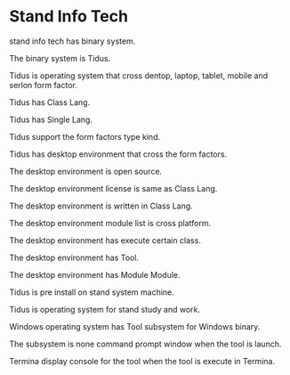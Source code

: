 # Stand Info Tech

stand info tech has binary system.

The binary system is Tidus.

Tidus is operating system that cross dentop, laptop, tablet, 
mobile and serlon form factor.

Tidus has Class Lang.

Tidus has Single Lang.

Tidus support the form factors type kind.

Tidus has desktop environment that cross the form factors.

The desktop environment is open source.

The desktop environment license is same as Class Lang.

The desktop environment is written in Class Lang.

The desktop environment module list is cross platform.

The desktop environment has execute certain class.

The desktop environment has Tool.

The desktop environment has Module Module.

Tidus is pre install on stand system machine.

Tidus is operating system for stand study and work.

Windows operating system has Tool subsystem for Windows
binary.

The subsystem is none command prompt window when the tool is launch.

Termina display console for the tool when the tool is execute in
Termina.